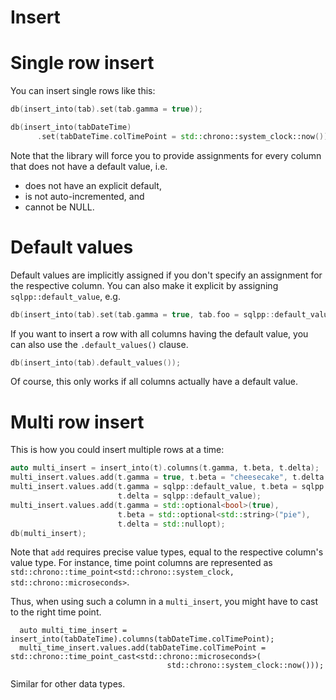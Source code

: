# Insert

# Single row insert

You can insert single rows like this:

```C++
db(insert_into(tab).set(tab.gamma = true));

db(insert_into(tabDateTime)
      .set(tabDateTime.colTimePoint = std::chrono::system_clock::now()));
```

Note that the library will force you to provide assignments for every column that does not have a default value, i.e.

- does not have an explicit default,
- is not auto-incremented, and
- cannot be NULL.

# Default values

Default values are implicitly assigned if you don't specify an assignment for the respective column.
You can also make it explicit by assigning `sqlpp::default_value`, e.g.

```c++
db(insert_into(tab).set(tab.gamma = true, tab.foo = sqlpp::default_value));
```

If you want to insert a row with all columns having the default value, you can also use the `.default_values()` clause.

```c++
db(insert_into(tab).default_values());
```

Of course, this only works if all columns actually have a default value.

# Multi row insert

This is how you could insert multiple rows at a time:

```C++
auto multi_insert = insert_into(t).columns(t.gamma, t.beta, t.delta);
multi_insert.values.add(t.gamma = true, t.beta = "cheesecake", t.delta = 1);
multi_insert.values.add(t.gamma = sqlpp::default_value, t.beta = sqlpp::default_value,
                        t.delta = sqlpp::default_value);
multi_insert.values.add(t.gamma = std::optional<bool>(true),
                        t.beta = std::optional<std::string>("pie"),
                        t.delta = std::nullopt);
db(multi_insert);
```

Note that `add` requires precise value types, equal to the respective column's value
type. For instance, time point columns are represented as
`std::chrono::time_point<std::chrono::system_clock, std::chrono::microseconds>`.

Thus, when using such a column in a `multi_insert`, you might have to cast to the right
time point.

```
  auto multi_time_insert = insert_into(tabDateTime).columns(tabDateTime.colTimePoint);
  multi_time_insert.values.add(tabDateTime.colTimePoint = std::chrono::time_point_cast<std::chrono::microseconds>(
                                   std::chrono::system_clock::now()));
```

Similar for other data types.



